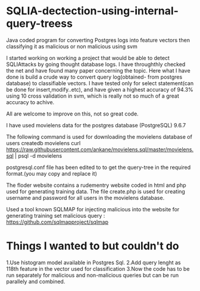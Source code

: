 # SQLIA-dectection-using-internal-query-treess
Java coded program for converting Postgres logs into feature vectors then classifying it as malicious or non malicious using svm



I started working on working a project that would be able to detect SQLIAttacks by going thought database logs. I have throughthly 
checked the net and have found many paper concerning the topic. Here what I have done is build a crude way to convert query log(obtained-
from postgres database) to classifiable vectors. I have tested only for select statement(can be done for insert,modify..etc), and
have given a highest accuracy of 94.3% using 10 cross validation in svm, which is really not so much of a great accuracy to achive.
 
 All are welcome to improve on this, not so great code.
 
 I have used movielens data for the postgres database (PostgreSQL) 9.6.7
 
 The following command is used for downloading the movielens database of users
createdb movielens
curl https://raw.githubusercontent.com/ankane/movielens.sql/master/movielens.sql | psql -d movielens


postgresql.conf  file has been edited to to get the query-tree in the required format.(you may copy and replace it)


The floder website contains a rudementry website coded in html and php used for generating training data. The file create.php is used for 
creating username and password for all users in the movielens database.

Used a tool known SQLMAP for injecting malicious into the website for generating training set malicious query :
https://github.com/sqlmapproject/sqlmap

# Things I wanted to but couldn't do
1.Use histogram model available in Postgres Sql.
2.Add query lenght as 118th feature in the vector used for classification
3.Now the code has to be run separately for malicious and non-malicious queries but can be run parallely and combined.

